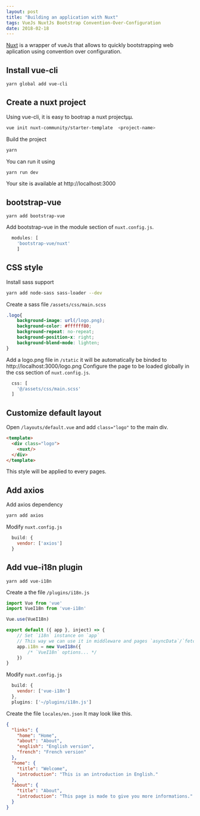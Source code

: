 ```yaml
---
layout: post
title: "Building an application with Nuxt"
tags: VueJs NuxtJs Bootstrap Convention-Over-Configuration
date: 2018-02-18
---
```


[Nuxt](https://nuxtjs.org/) is a wrapper of vueJs that allows to quickly bootstrapping web aplication using convention over configuration.

## Install vue-cli

```bash
yarn global add vue-cli
```

## Create a nuxt project

Using vue-cli, it is easy to bootrap a nuxt projectµµ.

```bash
vue init nuxt-community/starter-template  <project-name>
```

Build the project

```bash
yarn
```

You can run it using

```bash
yarn run dev
```

Your site is available at http://localhost:3000

## bootstrap-vue

```
yarn add bootstrap-vue
```

Add bootstrap-vue in the module section of `nuxt.config.js`.
```javascript
  modules: [
    'bootstrap-vue/nuxt'
    ]
```

## CSS style

Install sass support

```bash
yarn add node-sass sass-loader --dev
```

Create a sass file `/assets/css/main.scss`
```css
.logo{
    background-image: url(/logo.png);
    background-color: #ffffff80;
    background-repeat: no-repeat;
    background-position-x: right;
    background-blend-mode: lighten;
}
```

Add a logo.png file in `/static` it will be automatically be binded to http://localhost:3000/logo.png
Configure the page to be loaded globally in the css section of `nuxt.config.js`.

```javascript
  css: [
    '@/assets/css/main.scss'
  ]
```

## Customize default layout

Open `/layouts/default.vue` and add `class="logo"` to the main div.
```html
<template>
  <div class="logo">
    <nuxt/>
  </div>
</template>
```

This style will be applied to every pages.

## Add axios
Add axios dependency
```bash
yarn add axios
```

Modify `nuxt.config.js` 

```javascript
  build: {
    vendor: ['axios']
  }
```

## Add vue-i18n plugin

```
yarn add vue-i18n
```

Create a the file `/plugins/i18n.js`

```javascript
import Vue from 'vue'
import VueI18n from 'vue-i18n'

Vue.use(VueI18n)

export default ({ app }, inject) => {
    // Set `i18n` instance on `app`
    // This way we can use it in middleware and pages `asyncData`/`fetch`
    app.i18n = new VueI18n({
        /* `VueI18n` options... */
    })
}
```

Modify `nuxt.config.js` 

```javascript
  build: {
    vendor: ['vue-i18n']
  },
  plugins: ['~/plugins/i18n.js']
```

Create the file `locales/en.json`
It may look like this.

```json
{
  "links": {
    "home": "Home",
    "about": "About",
    "english": "English version",
    "french": "French version"
  },
  "home": {
    "title": "Welcome",
    "introduction": "This is an introduction in English."
  },
  "about": {
    "title": "About",
    "introduction": "This page is made to give you more informations."
  }
}
```



